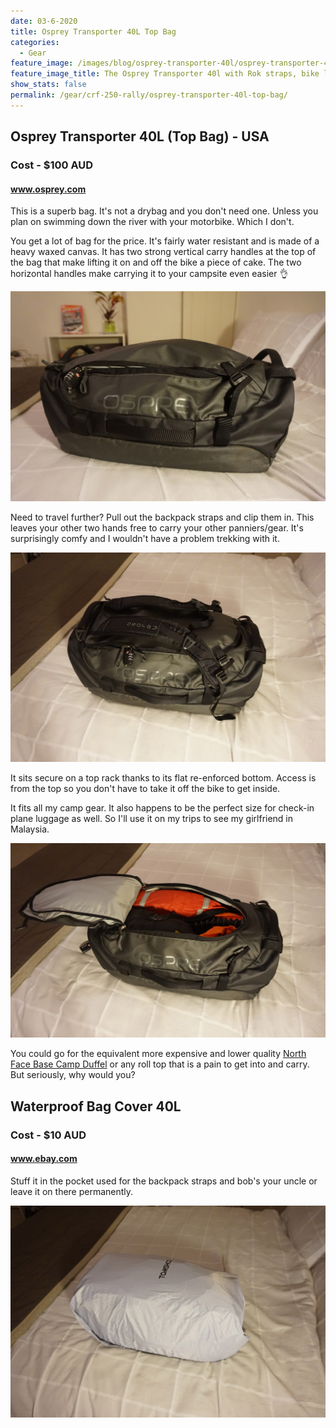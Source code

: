 ```yaml
---
date: 03-6-2020
title: Osprey Transporter 40L Top Bag
categories:
  - Gear
feature_image: /images/blog/osprey-transporter-40l/osprey-transporter-40l-top-bag.jpg
feature_image_title: The Osprey Transporter 40l with Rok straps, bike lock and padlocked zipper
show_stats: false
permalink: /gear/crf-250-rally/osprey-transporter-40l-top-bag/
---
```

<h2>Osprey Transporter 40L (Top Bag) - USA</h2>
<h3>Cost - $100 AUD</h3>
<h4><a href="https://www.osprey.com/">www.osprey.com</a></h4>
<p>
  This is a superb bag. It's not a drybag and you don't need one. Unless you plan on swimming down the river with your motorbike. Which I don't.
</p>

<p>
  You get a lot of bag for the price. It's fairly water resistant and is made of a heavy waxed canvas. It has two strong vertical carry handles at the top of the bag that make lifting it on and off the bike a piece of cake. The two horizontal handles make carrying it to your campsite even easier 👌
</p>

<img src="\images\blog\osprey-transporter-40l\osprey-transporter-40l-close-up.jpg" alt="The backpack straps pulled out from the top cover" />

<p>
  Need to travel further? Pull out the backpack straps and clip them in. This leaves your other two hands free to carry your other panniers/gear. It's surprisingly comfy and I wouldn't have a problem trekking with it.
</p>

<img src="\images\blog\osprey-transporter-40l\osprey-transporter-40l-backpack-straps.jpg" alt="The backpack straps pulled out from the top cover" />

<p>
  It sits secure on a top rack thanks to its flat re-enforced bottom. Access is from the top so you don't have to take it off the bike to get inside.
</p>

<p>
  It fits all my camp gear. It also happens to be the perfect size for check-in plane luggage as well. So I'll use it on my trips to see my girlfriend in Malaysia.
</p>

<img src="\images\blog\osprey-transporter-40l\osprey-transporter-40l-open.jpg" alt="The transporter opens from the top for easy access while strapped to the bike" />

<p>
 You could go for the equivalent more expensive and lower quality <a href="https://thenorthface.com.au/product/base-camp-duffel---xs/NF0A3ETNZU3.html">North Face Base Camp Duffel</a> or any roll top that is a pain to get into and carry. But seriously, why would you?
</p>

<h2>Waterproof Bag Cover 40L</h2>
<h3>Cost - $10 AUD</h3>
<h4><a href="https://www.ebay.com">www.ebay.com</a></h4>

<p>
Stuff it in the pocket used for the backpack straps and bob's your uncle or leave it on there permanently.
</p>

<img src="/images/blog/osprey-transporter-40l/osprey-transporter-40l-cover.jpg" alt="Tomshoo 40l backpack rain cover" />